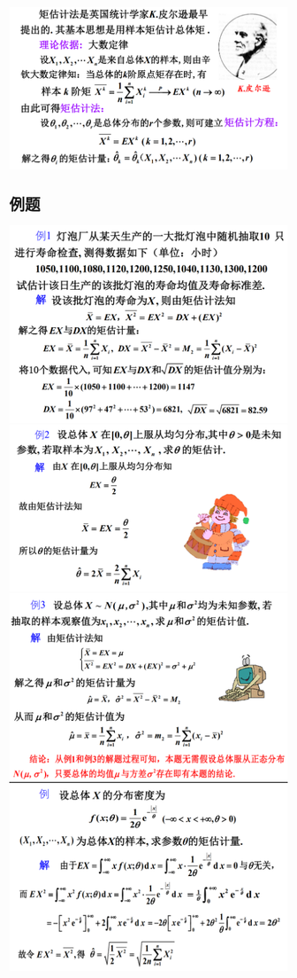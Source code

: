 ![](../Pasted%20image%2020231101142340.png)
# 例题
![](../Pasted%20image%2020231101142619.png) 
![](../Pasted%20image%2020231101142629.png) 
![](../Pasted%20image%2020231101142640.png)
![](../Pasted%20image%2020231101143740.png) 